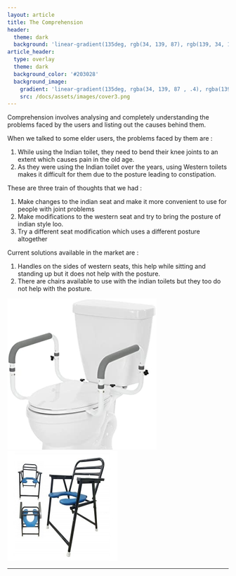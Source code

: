 ```yaml
---
layout: article
title: The Comprehension
header:
  theme: dark
  background: 'linear-gradient(135deg, rgb(34, 139, 87), rgb(139, 34, 139))'
article_header:
  type: overlay
  theme: dark
  background_color: '#203028'
  background_image:
    gradient: 'linear-gradient(135deg, rgba(34, 139, 87 , .4), rgba(139, 34, 139, .4))'
    src: /docs/assets/images/cover3.png
---
```


Comprehension involves analysing and completely understanding the problems faced by the users and listing out the causes behind them.

When we talked to some elder users, the problems faced by them are :
1. While using the Indian toilet, they need to bend their knee joints to an extent which causes pain in the old age.
2. As they were using the Indian toilet over the years, using Western toilets makes it difficult for them due to the posture leading to constipation.

These are three train of thoughts that we had :
1. Make changes to the indian seat and make it more convenient to use for people with joint problems
2. Make modifications to the western seat and try to bring the posture of indian style loo.
3. Try a different seat modification which uses a different posture altogether

Current solutions available in the market are :
1. Handles on the sides of western seats, this help while sitting and standing up but it does not help with the posture.
2. There are chairs available to use with the indian toilets but they too do not help with the posture.

<img class="image image--lg" src="https://github.com/AayushKadam/Design-and-Innovation/blob/master/docs/assets/images/image1.png?raw=1"/>                      <img class="image image--lg" src="https://github.com/AayushKadam/Design-and-Innovation/blob/master/docs/assets/images/image2.png?raw=1"/>

<!--more-->

---




